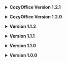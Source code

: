 **<details><summary>CozyOffice Version 1.2.1</summary>**

**Fixed:**
* *Finally fixed the main entrance bug. Was due to not enough fire exits spawning on a low map size multiplier such as: 1.*

</details>

**<details><summary>CozyOffice Version 1.2.0</summary>**

**Changes:**
* *Adjusted interior weights.*

**Fixed:**
* *May of fixed entrance bug.*
* *Fixed rooms not generating due to blockers being setup in opposite directions.*

</details>

**<details><summary>Version 1.1.2</summary>**

**Changed:**
* Adjusted weights.
* Adjusted lights.
* Adjusted size.

**Known Bugs:**
* Breaker boxes may sometimes spawn inside of shelves.
* Small seam issues in the walls and floors of the interior.

</details>

**<details><summary>Version 1.1.1</summary>**

**Fixed:**
* Fixed broken textures on lights

**Known Bugs:**
* Breaker boxes may sometimes spawn inside of shelves.
* Small seam issues in the walls and floors of the interior.

</details>

**<details><summary>Version 1.1.0</summary>**

**Changed:**
* Gave the Operating System a slightly new design.
* Changed wall and desk textures to align with the ColdOpen1 cutscene.
* Switched config to use LethalLevelLoader.

**Fixed:**
* Broken fire exit spawning the player inside behind a wall.
* Wall turrets (I think).
* Operating System disappearing after a save reload.

**Known Bugs:**
* Breaker boxes may sometimes spawn inside of shelves.
* Small seam issues in the walls and floors of the interior.

</details>

**<details><summary>Version 1.0.0</summary>**

**Added:**
* Many things! ^-^

**Known Bugs:**
* Breaker boxes may sometimes spawn inside of shelves.
* Small seam issues in the walls and floors of the interior.

</details>